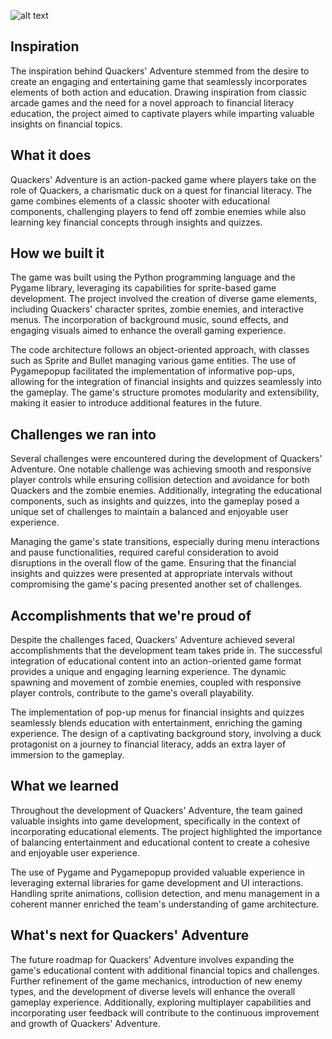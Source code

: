 ![alt text](https://i.ibb.co/Ph05nSP/download.jpg)

## Inspiration
The inspiration behind Quackers' Adventure stemmed from the desire to create an engaging and entertaining game that seamlessly incorporates elements of both action and education. Drawing inspiration from classic arcade games and the need for a novel approach to financial literacy education, the project aimed to captivate players while imparting valuable insights on financial topics.

## What it does
Quackers' Adventure is an action-packed game where players take on the role of Quackers, a charismatic duck on a quest for financial literacy. The game combines elements of a classic shooter with educational components, challenging players to fend off zombie enemies while also learning key financial concepts through insights and quizzes.

## How we built it
The game was built using the Python programming language and the Pygame library, leveraging its capabilities for sprite-based game development. The project involved the creation of diverse game elements, including Quackers' character sprites, zombie enemies, and interactive menus. The incorporation of background music, sound effects, and engaging visuals aimed to enhance the overall gaming experience.

The code architecture follows an object-oriented approach, with classes such as Sprite and Bullet managing various game entities. The use of Pygamepopup facilitated the implementation of informative pop-ups, allowing for the integration of financial insights and quizzes seamlessly into the gameplay. The game's structure promotes modularity and extensibility, making it easier to introduce additional features in the future.

## Challenges we ran into
Several challenges were encountered during the development of Quackers' Adventure. One notable challenge was achieving smooth and responsive player controls while ensuring collision detection and avoidance for both Quackers and the zombie enemies. Additionally, integrating the educational components, such as insights and quizzes, into the gameplay posed a unique set of challenges to maintain a balanced and enjoyable user experience.

Managing the game's state transitions, especially during menu interactions and pause functionalities, required careful consideration to avoid disruptions in the overall flow of the game. Ensuring that the financial insights and quizzes were presented at appropriate intervals without compromising the game's pacing presented another set of challenges.

## Accomplishments that we're proud of
Despite the challenges faced, Quackers' Adventure achieved several accomplishments that the development team takes pride in. The successful integration of educational content into an action-oriented game format provides a unique and engaging learning experience. The dynamic spawning and movement of zombie enemies, coupled with responsive player controls, contribute to the game's overall playability.

The implementation of pop-up menus for financial insights and quizzes seamlessly blends education with entertainment, enriching the gaming experience. The design of a captivating background story, involving a duck protagonist on a journey to financial literacy, adds an extra layer of immersion to the gameplay.

## What we learned
Throughout the development of Quackers' Adventure, the team gained valuable insights into game development, specifically in the context of incorporating educational elements. The project highlighted the importance of balancing entertainment and educational content to create a cohesive and enjoyable user experience.

The use of Pygame and Pygamepopup provided valuable experience in leveraging external libraries for game development and UI interactions. Handling sprite animations, collision detection, and menu management in a coherent manner enriched the team's understanding of game architecture.

## What's next for Quackers' Adventure
The future roadmap for Quackers' Adventure involves expanding the game's educational content with additional financial topics and challenges. Further refinement of the game mechanics, introduction of new enemy types, and the development of diverse levels will enhance the overall gameplay experience. Additionally, exploring multiplayer capabilities and incorporating user feedback will contribute to the continuous improvement and growth of Quackers' Adventure.
